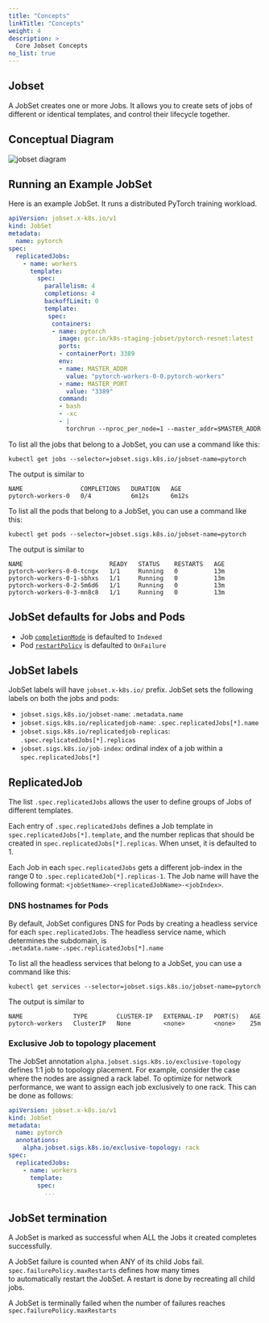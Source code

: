```yaml
---
title: "Concepts"
linkTitle: "Concepts"
weight: 4
description: >
  Core Jobset Concepts
no_list: true
---
```


## Jobset

A JobSet creates one or more Jobs. It allows you to create sets of jobs of different or identical templates, and control their lifecycle together.

## Conceptual Diagram

![jobset diagram](/images/jobset_diagram.png)

## Running an Example JobSet

Here is an example JobSet. It runs a distributed PyTorch training workload.

```yaml
apiVersion: jobset.x-k8s.io/v1
kind: JobSet
metadata:
  name: pytorch
spec:
  replicatedJobs:
    - name: workers
      template:
        spec:
          parallelism: 4
          completions: 4
          backoffLimit: 0
          template:
           spec:
            containers:
            - name: pytorch
              image: gcr.io/k8s-staging-jobset/pytorch-resnet:latest
              ports:
              - containerPort: 3389
              env:
              - name: MASTER_ADDR
                value: "pytorch-workers-0-0.pytorch-workers"
              - name: MASTER_PORT
                value: "3389"
              command:
              - bash
              - -xc
              - |
                torchrun --nproc_per_node=1 --master_addr=$MASTER_ADDR --master_port=$MASTER_PORT resnet.py --backend=gloo
```

To list all the jobs that belong to a JobSet, you can use a command like this:

```shell
kubectl get jobs --selector=jobset.sigs.k8s.io/jobset-name=pytorch
```

The output is similar to 

```
NAME                COMPLETIONS   DURATION   AGE
pytorch-workers-0   0/4           6m12s      6m12s
```

To list all the pods that belong to a JobSet, you can use a command like this:

```shell
kubectl get pods --selector=jobset.sigs.k8s.io/jobset-name=pytorch
```

The output is similar to 

```
NAME                        READY   STATUS    RESTARTS   AGE
pytorch-workers-0-0-tcngx   1/1     Running   0          13m
pytorch-workers-0-1-sbhxs   1/1     Running   0          13m
pytorch-workers-0-2-5m6d6   1/1     Running   0          13m
pytorch-workers-0-3-mn8c8   1/1     Running   0          13m
```

## JobSet defaults for Jobs and Pods

- Job [`completionMode`](https://kubernetes.io/docs/concepts/workloads/controllers/job/#completion-mode) is defaulted to `Indexed` 
- Pod [`restartPolicy`](https://kubernetes.io/docs/concepts/workloads/controllers/job/#pod-template) is defaulted to `OnFailure`


## JobSet labels

JobSet labels will have `jobset.x-k8s.io/` prefix. JobSet sets the following labels on both the jobs and pods:
- `jobset.sigs.k8s.io/jobset-name`: `.metadata.name`
- `jobset.sigs.k8s.io/replicatedjob-name`: `.spec.replicatedJobs[*].name`
- `jobset.sigs.k8s.io/replicatedjob-replicas`: `.spec.replicatedJobs[*].replicas`
- `jobset.sigs.k8s.io/job-index`: ordinal index of a job within a `spec.replicatedJobs[*]`


## ReplicatedJob

The list `.spec.replicatedJobs` allows the user to define groups of Jobs of different templates.

Each entry of `.spec.replicatedJobs` defines a Job template in `spec.replicatedJobs[*].template`, 
and the number replicas that should be created in `spec.replicatedJobs[*].replicas`. When 
unset, it is defaulted to 1.

Each Job in each `spec.replicatedJobs` gets a different job-index in the range 0 to `.spec.replicatedJob[*].replicas-1`. 
The Job name will have the following format: `<jobSetName>-<replicatedJobName>-<jobIndex>`. 


### DNS hostnames for Pods

By default, JobSet configures DNS for Pods by creating a headless service for each `spec.replicatedJobs`. 
The headless service name, which determines the subdomain, is `.metadata.name-.spec.replicatedJobs[*].name`

To list all the headless services that belong to a JobSet, you can use a command like this:

```shell
kubectl get services --selector=jobset.sigs.k8s.io/jobset-name=pytorch
```

The output is similar to 

```
NAME              TYPE        CLUSTER-IP   EXTERNAL-IP   PORT(S)   AGE
pytorch-workers   ClusterIP   None         <none>        <none>    25m
```

### Exclusive Job to topology placement

The JobSet annotation `alpha.jobset.sigs.k8s.io/exclusive-topology` defines 1:1 job to topology placement. 
For example, consider the case where the nodes are assigned a rack label. To optimize for network
performance, we want to assign each job exclusively to one rack. This can be done as follows:

```yaml
apiVersion: jobset.x-k8s.io/v1
kind: JobSet
metadata:
  name: pytorch
  annotations:
    alpha.jobset.sigs.k8s.io/exclusive-topology: rack
spec:
  replicatedJobs:
    - name: workers
      template:
        spec:
          ...
```

## JobSet termination

A JobSet is marked as successful when ALL the Jobs it created completes successfully. 

A JobSet failure is counted when ANY of its child Jobs fail. `spec.failurePolicy.maxRestarts` defines how many times  
to automatically restart the JobSet. A restart is done by recreating all child jobs.

A JobSet is terminally failed when the number of failures reaches `spec.failurePolicy.maxRestarts`

